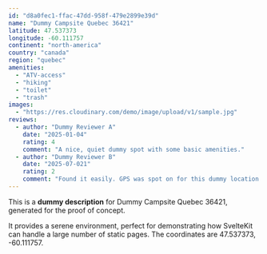 ```yaml
---
id: "d8a0fec1-ffac-47dd-958f-479e2899e39d"
name: "Dummy Campsite Quebec 36421"
latitude: 47.537373
longitude: -60.111757
continent: "north-america"
country: "canada"
region: "quebec"
amenities:
  - "ATV-access"
  - "hiking"
  - "toilet"
  - "trash"
images:
  - "https://res.cloudinary.com/demo/image/upload/v1/sample.jpg"
reviews:
  - author: "Dummy Reviewer A"
    date: "2025-01-04"
    rating: 4
    comment: "A nice, quiet dummy spot with some basic amenities."
  - author: "Dummy Reviewer B"
    date: "2025-07-021"
    rating: 2
    comment: "Found it easily. GPS was spot on for this dummy location."
---
```


This is a **dummy description** for Dummy Campsite Quebec 36421, generated for the proof of concept.

It provides a serene environment, perfect for demonstrating how SvelteKit can handle a large number of static pages. The coordinates are 47.537373, -60.111757.
